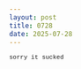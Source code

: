 ```yaml
---
layout: post
title: 0728
date: 2025-07-28
---
```


<style type="text/css">
  p {
    font-family: courier;
    font-size: 11px;
  }
</style>

sorry it sucked
